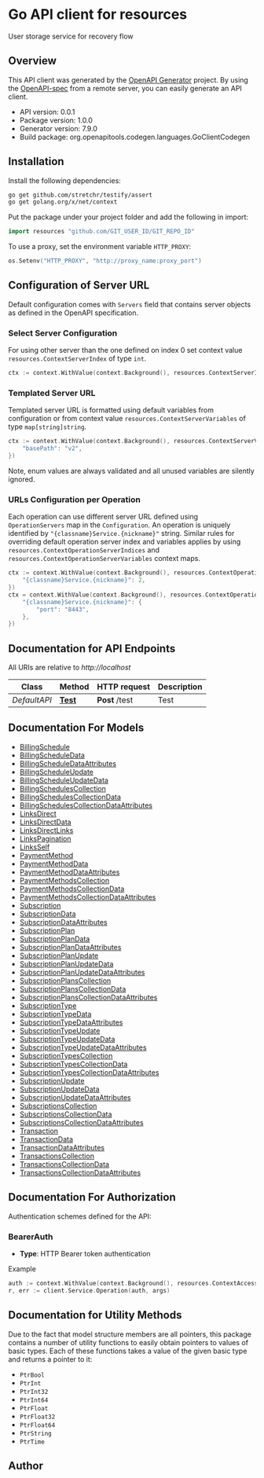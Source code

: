 # Go API client for resources

User storage service for recovery flow

## Overview
This API client was generated by the [OpenAPI Generator](https://openapi-generator.tech) project.  By using the [OpenAPI-spec](https://www.openapis.org/) from a remote server, you can easily generate an API client.

- API version: 0.0.1
- Package version: 1.0.0
- Generator version: 7.9.0
- Build package: org.openapitools.codegen.languages.GoClientCodegen

## Installation

Install the following dependencies:

```sh
go get github.com/stretchr/testify/assert
go get golang.org/x/net/context
```

Put the package under your project folder and add the following in import:

```go
import resources "github.com/GIT_USER_ID/GIT_REPO_ID"
```

To use a proxy, set the environment variable `HTTP_PROXY`:

```go
os.Setenv("HTTP_PROXY", "http://proxy_name:proxy_port")
```

## Configuration of Server URL

Default configuration comes with `Servers` field that contains server objects as defined in the OpenAPI specification.

### Select Server Configuration

For using other server than the one defined on index 0 set context value `resources.ContextServerIndex` of type `int`.

```go
ctx := context.WithValue(context.Background(), resources.ContextServerIndex, 1)
```

### Templated Server URL

Templated server URL is formatted using default variables from configuration or from context value `resources.ContextServerVariables` of type `map[string]string`.

```go
ctx := context.WithValue(context.Background(), resources.ContextServerVariables, map[string]string{
	"basePath": "v2",
})
```

Note, enum values are always validated and all unused variables are silently ignored.

### URLs Configuration per Operation

Each operation can use different server URL defined using `OperationServers` map in the `Configuration`.
An operation is uniquely identified by `"{classname}Service.{nickname}"` string.
Similar rules for overriding default operation server index and variables applies by using `resources.ContextOperationServerIndices` and `resources.ContextOperationServerVariables` context maps.

```go
ctx := context.WithValue(context.Background(), resources.ContextOperationServerIndices, map[string]int{
	"{classname}Service.{nickname}": 2,
})
ctx = context.WithValue(context.Background(), resources.ContextOperationServerVariables, map[string]map[string]string{
	"{classname}Service.{nickname}": {
		"port": "8443",
	},
})
```

## Documentation for API Endpoints

All URIs are relative to *http://localhost*

Class | Method | HTTP request | Description
------------ | ------------- | ------------- | -------------
*DefaultAPI* | [**Test**](docs/DefaultAPI.md#test) | **Post** /test | Test


## Documentation For Models

 - [BillingSchedule](docs/BillingSchedule.md)
 - [BillingScheduleData](docs/BillingScheduleData.md)
 - [BillingScheduleDataAttributes](docs/BillingScheduleDataAttributes.md)
 - [BillingScheduleUpdate](docs/BillingScheduleUpdate.md)
 - [BillingScheduleUpdateData](docs/BillingScheduleUpdateData.md)
 - [BillingSchedulesCollection](docs/BillingSchedulesCollection.md)
 - [BillingSchedulesCollectionData](docs/BillingSchedulesCollectionData.md)
 - [BillingSchedulesCollectionDataAttributes](docs/BillingSchedulesCollectionDataAttributes.md)
 - [LinksDirect](docs/LinksDirect.md)
 - [LinksDirectData](docs/LinksDirectData.md)
 - [LinksDirectLinks](docs/LinksDirectLinks.md)
 - [LinksPagination](docs/LinksPagination.md)
 - [LinksSelf](docs/LinksSelf.md)
 - [PaymentMethod](docs/PaymentMethod.md)
 - [PaymentMethodData](docs/PaymentMethodData.md)
 - [PaymentMethodDataAttributes](docs/PaymentMethodDataAttributes.md)
 - [PaymentMethodsCollection](docs/PaymentMethodsCollection.md)
 - [PaymentMethodsCollectionData](docs/PaymentMethodsCollectionData.md)
 - [PaymentMethodsCollectionDataAttributes](docs/PaymentMethodsCollectionDataAttributes.md)
 - [Subscription](docs/Subscription.md)
 - [SubscriptionData](docs/SubscriptionData.md)
 - [SubscriptionDataAttributes](docs/SubscriptionDataAttributes.md)
 - [SubscriptionPlan](docs/SubscriptionPlan.md)
 - [SubscriptionPlanData](docs/SubscriptionPlanData.md)
 - [SubscriptionPlanDataAttributes](docs/SubscriptionPlanDataAttributes.md)
 - [SubscriptionPlanUpdate](docs/SubscriptionPlanUpdate.md)
 - [SubscriptionPlanUpdateData](docs/SubscriptionPlanUpdateData.md)
 - [SubscriptionPlanUpdateDataAttributes](docs/SubscriptionPlanUpdateDataAttributes.md)
 - [SubscriptionPlansCollection](docs/SubscriptionPlansCollection.md)
 - [SubscriptionPlansCollectionData](docs/SubscriptionPlansCollectionData.md)
 - [SubscriptionPlansCollectionDataAttributes](docs/SubscriptionPlansCollectionDataAttributes.md)
 - [SubscriptionType](docs/SubscriptionType.md)
 - [SubscriptionTypeData](docs/SubscriptionTypeData.md)
 - [SubscriptionTypeDataAttributes](docs/SubscriptionTypeDataAttributes.md)
 - [SubscriptionTypeUpdate](docs/SubscriptionTypeUpdate.md)
 - [SubscriptionTypeUpdateData](docs/SubscriptionTypeUpdateData.md)
 - [SubscriptionTypeUpdateDataAttributes](docs/SubscriptionTypeUpdateDataAttributes.md)
 - [SubscriptionTypesCollection](docs/SubscriptionTypesCollection.md)
 - [SubscriptionTypesCollectionData](docs/SubscriptionTypesCollectionData.md)
 - [SubscriptionTypesCollectionDataAttributes](docs/SubscriptionTypesCollectionDataAttributes.md)
 - [SubscriptionUpdate](docs/SubscriptionUpdate.md)
 - [SubscriptionUpdateData](docs/SubscriptionUpdateData.md)
 - [SubscriptionUpdateDataAttributes](docs/SubscriptionUpdateDataAttributes.md)
 - [SubscriptionsCollection](docs/SubscriptionsCollection.md)
 - [SubscriptionsCollectionData](docs/SubscriptionsCollectionData.md)
 - [SubscriptionsCollectionDataAttributes](docs/SubscriptionsCollectionDataAttributes.md)
 - [Transaction](docs/Transaction.md)
 - [TransactionData](docs/TransactionData.md)
 - [TransactionDataAttributes](docs/TransactionDataAttributes.md)
 - [TransactionsCollection](docs/TransactionsCollection.md)
 - [TransactionsCollectionData](docs/TransactionsCollectionData.md)
 - [TransactionsCollectionDataAttributes](docs/TransactionsCollectionDataAttributes.md)


## Documentation For Authorization


Authentication schemes defined for the API:
### BearerAuth

- **Type**: HTTP Bearer token authentication

Example

```go
auth := context.WithValue(context.Background(), resources.ContextAccessToken, "BEARER_TOKEN_STRING")
r, err := client.Service.Operation(auth, args)
```


## Documentation for Utility Methods

Due to the fact that model structure members are all pointers, this package contains
a number of utility functions to easily obtain pointers to values of basic types.
Each of these functions takes a value of the given basic type and returns a pointer to it:

* `PtrBool`
* `PtrInt`
* `PtrInt32`
* `PtrInt64`
* `PtrFloat`
* `PtrFloat32`
* `PtrFloat64`
* `PtrString`
* `PtrTime`

## Author



